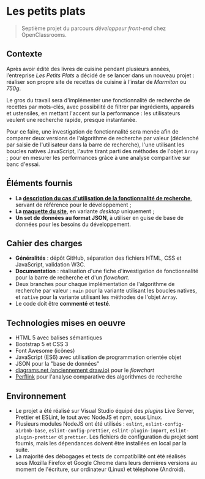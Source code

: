 # Les petits plats

> Septième projet du parcours _développeur front-end_ chez OpenClassrooms.

## Contexte

Après avoir édité des livres de cuisine pendant plusieurs années, l’entreprise _Les Petits Plats_ a décidé de se lancer dans un nouveau projet : réaliser son propre site de recettes de cuisine à l’instar de _Marmiton_ ou _750g_.

Le gros du travail sera d'implémenter une fonctionnalité de recherche de recettes par mots-clés, avec possibilité de filtrer par ingrédients, appareils et ustensiles, en mettant l'accent sur la performance : les utilisateurs veulent une recherche rapide, presque instantanée.

Pour ce faire, une investigation de fonctionnalité sera menée afin de comparer deux versions de l'algorithme de recherche par valeur (déclenché par saisie de l'utilisateur dans la barre de recherche), l'une utilisant les boucles natives JavaScript, l'autre tirant parti des méthodes de l'objet `Array` ; pour en mesurer les performances grâce à une analyse comparitive sur banc d'essai.

## Éléments fournis

- **La [description du cas d'utilisation de la fonctionnalité de recherche](https://s3-eu-west-1.amazonaws.com/course.oc-static.com/projects/Front-End+V2/P6+Algorithms/Cas+d%E2%80%99utilisation+%2303+Filtrer+les+recettes+dans+l%E2%80%99interface+utilisateur.pdf)**, servant de référence pour le développement ;
- **La [maquette du site](https://www.figma.com/file/xqeE1ZKlHUWi2Efo8r73NK)**, en variante _desktop_ uniquement ;
- **Un set de données au format JSON**, à utiliser en guise de base de données pour les besoins du développement.

## Cahier des charges

- **Généralités** : dépôt GitHub, séparation des fichiers HTML, CSS et JavaScript, validation W3C.
- **Documentation** : réalisation d'une fiche d'investigation de fonctionnalité pour la barre de recherche et d'un _flowchart_.
- Deux branches pour chaque implémentation de l'algorithme de recherche par valeur : `main` pour la variante utilisant les boucles natives, et `native` pour la variante utilisant les méthodes de l'objet `Array`.
- Le code doit être **commenté** et **testé**.

## Technologies mises en oeuvre

- HTML 5 avec balises sémantiques
- Bootstrap 5 et CSS 3
- Font Awesome (icônes)
- JavaScript (ES6) avec utilisation de programmation orientée objet
- JSON pour la "base de données"
- [diagrams.net (anciennement draw.io)](https://app.diagrams.net/) pour le _flowchart_
- [Perflink](https://perf.link/) pour l'analyse comparative des algorithmes de recherche

## Environnement

- Le projet a été réalisé sur Visual Studio équipé des _plugins_ Live Server, Prettier et ESLint, le tout avec NodeJS et npm, sous Linux.
- Plusieurs modules NodeJS ont été utilisés : `eslint`, `eslint-config-airbnb-base`, `eslint-config-prettier`, `eslint-plugin-import`, `eslint-plugin-prettier` et `prettier`. Les fichiers de configuration du projet sont fournis, mais les dépendances doivent être installées en local par la suite.
- La majorité des débogages et tests de compatibilité ont été réalisés sous Mozilla Firefox et Google Chrome dans leurs dernières versions au moment de l'écriture, sur ordinateur (Linux) et téléphone (Android).
